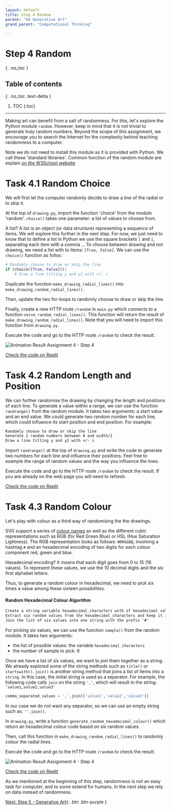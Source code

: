 ```yaml
---
layout: default
title: Step 4 Random
parent: "04 Generative Art"
grand_parent: "Computational Thinking"

---
```


# Step 4 Random
{: .no_toc }

## Table of contents
{: .no_toc .text-delta }

1. TOC
{:toc}

---

Making art can benefit from a salt of randomness. For this, let's explore the Python module `random`. However, keep in mind that it is not trivial to generate truly random numbers. Beyond the scope of this assignment, we encourage you to search the Internet for the complexity behind teaching randomness to a computer.

 Note we do not need to install this module as it is provided with Python. We call these 'standard libraries'. Common function of the random module are explain [on the W3School website](https://www.w3schools.com/python/module_random.asp)

# Task 4.1 Random Choice

We will first let the computer randomly decide to draw a line of the radial or to skip it.

At the top of `drawing.py`, import the function 'choice' from the module 'random'. `choice()` takes one parameter: a list of values to choose from.

A list? A list is an object (or data structure) representing a sequence of items. We will explore this further in the next step. For now, we just need to know that to define a list in Python we use the square brackets `[` and `]`, separating each item with a comma `,`. To choose between drawing and not drawing, we need a list with to items: `[True, False]`. We can use the `choice()` function as follos:

```python
# Randomly choose to draw or skip the line
if (choice([True, False])):
    # Draw a line tilting y and y2 with +/- i
```

Duplicate the function `make_drawing_radial_lines()` into `make_drawing_random_radial_lines()`.

Then, update the two for-loops to randomly choose to draw or skip the line.

Finally, create a new HTTP route `/random` in `main.py` which connects to a function `serve_random_radial_lines()`. This function will return the result of `make_drawing_random_radial_lines()`. Note that you will need to import this function from `drawing.py`.

Execute the code and go to the HTTP route `/random` to check the result.

![Animation Result Assignment 4 - Step 4]({{site.baseurl}}/assets/images/task-4-4-1.gif)

[Check the code on Replit](https://repl.it/@IO1075/04-generative-art-step4-1)

# Task 4.2 Random Length and Position

We can further randomise the drawing by changing the length and positions of each line. To generate a value within a range, we can use the function `randrange()` from the random module. It takes two arguments: a start value and an end value. We could generate two random number for each line, which could influence its start position and end position. For example:

```markdown
Randomly choose to draw or skip the line
Generate 2 random numbers between 0 and width/2
Draw a line tilting y and y2 with +/- i
```

Import `randrange()` at the top of `drawing.py` and write the code to generate two numbers for each line and influence their positions. Feel free to example the range of random values and the way you influence the lines.

Execute the code and go to the HTTP route `/random` to check the result. If you are already on the web page you will need to refresh.

[Check the code on Replit](https://repl.it/@IO1075/04-generative-art-step4-2)

# Task 4.3 Random Colour

Let's play with colour as a third way of randomising the the drawings.

SVG support a series of [colour names](https://www.w3.org/TR/css-color-3/#valuea-def-color) as well as the different cubic representations such as RGB (for Red Green Blue) or HSL (Hue Saturation Lightness). The RGB representation looks as follows: `#RRGGBB`, involving a hashtag `#` and an hexadecimal encoding of two digits for each colour component red, green and blue.

Hexadecimal encoding? It means that each digit goes from 0 to 15 (16 values). To represent these values, we use the 10 decimal digits and the six first alphabet letters.

Thus, to generate a random colour in hexadecimal, we need to pick six times a value among these sixteen possibilities.

#### Random Hexadecimal Colour Algorithm

```markdown
Create a string variable hexadecimal_characters with of hexadecimal values '0123456789ABCDEF'
Extract six random values from the hexadecimal_characters and keep it in the variable random_value_list
Join the list of six values into one string with the prefix '#'
```

For picking six values, we can use the function `sample()` from the random module. It takes two arguments:
* the list of possible values: the variable `hexadecimal_characters`
* the number of sample to pick: 6

Once we have a list of six values, we want to _join_ them together as a string. We already explored some of the string methods  such as `title()` or `startswith()`. `join()` is another string method that joins a list of items into a `string`. In this case, the initial string is used as a separator. For example, the following code calls `join` on the string `','`, which will result in the string: `'value1,value2,value3'`

```Python
comma_separated_values = ','.join(['value1','value2','value3'])
```

In our case we do not want any separator, so we can use an empty string such as: `''.join()`.

In `drawing.py`, write a function `generate_random_hexadecimal_colour()` which return an hexadecimal colour code based on six random values.

Then, call this function in `make_drawing_random_radial_lines()` to randomly colour the radial lines.

Execute the code and go to the HTTP route `/random` to check the result.

![Animation Result Assignment 4 - Step 4]({{site.baseurl}}/assets/images/task-4-4-random-colour.gif)

[Check the code on Replit](https://repl.it/@IO1075/04-generative-art-step4-3)

As we mentioned at the beginning of this step, randomness is not an easy task for computer, and to some extend for humans. In the next step we rely on data instead of randomness.

[Next: Step 5 - Generative Art]({{site.baseurl}}/computational-thinking/04-generative-art/step5){: .btn .btn-purple }
